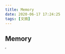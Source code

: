 ```yaml
---
title: Memory
date: 2020-06-17 17:24:25
tags: [文摘]                                                                                                                                                                
---
```

## Memory

<iframe height=0 width=0 src="/song/Cats-The-Musical-Memory.mp3">

midnight

not a sound from the pavement

has the moon lost her memory

she is smiling alone

in the lamplight

the withered leaves collect at my feet

and the wind begins to moan

memory

all alone in the moonlight

i can smile at the old days

i was beautiful then

i remember

the time i knew what happiness was

let the memory live again

every street lamp

seems to beat

a fatalistic warning

someone mutters

and a street lamp gutters

and soon it will be morning

daylight

i must wait for the sunrise

i must think of a new life

and i mustn't give in

when the dawn comes

tonight will bo a memory too

and a new day will begin

burnt out ends of smoky days

the stale cold smell of morning

the street lamp dies

another night is over

another day is dawning

touch me

is's so easy to leave to me

all alone with my memory

of my days in the sun

if you touch me

you'll understand what happiness is

look a new day has begun



久听不厌，可惜 memory 已经不再进行演出了，只能在网站上看到之前表演的 memory 了，或许这也是一种 memory 吧。

立个 flag：一定要看一场现场版的 《The Phantom Of the Opera》。
